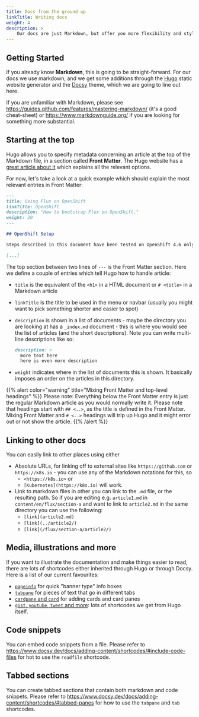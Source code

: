 ```yaml
---
title: Docs from the ground up
linkTitle: Writing docs
weight: 4
description: >
    Our docs are just Markdown, but offer you more flexibility and styling options.
---
```


## Getting Started

If you already know **Markdown**, this is going to be straight-forward. For our docs we use markdown, and we get some additions through the [Hugo](https://gohugo.io) static website generator and the [Docsy](https://docsy.dev) theme, which we are going to line out here.

If you are unfamiliar with Markdown, please see <https://guides.github.com/features/mastering-markdown/> (it's a good cheat-sheet) or <https://www.markdownguide.org/> if you are looking for something more substantial.

## Starting at the top

Hugo allows you to specify metadata concerning an article at the top of the Markdown file, in a section called **Front Matter**. The Hugo website has a [great article about it](https://gohugo.io/content-management/front-matter/) which explains all the relevant options.

For now, let's take a look at a quick example which should explain the most relevant entries in Front Matter:

```markdown
---
title: Using Flux on OpenShift
linkTitle: OpenShift
description: "How to bootstrap Flux on OpenShift."
weight: 20
---

## OpenShift Setup

Steps described in this document have been tested on OpenShift 4.6 only. 

[...]
```

The top section between two lines of `---` is the Front Matter section. Here we define a couple of entries which tell Hugo how to handle article:

- `title` is the equivalent of the `<h1>` in a HTML document or `# <title>` in a Markdown article
- `linkTitle` is the title to be used in the menu or navbar (usually you might want to pick something shorter and easier to spot)
- `description` is shown in a list of documents - maybe the directory you are looking at has a `_index.md` document - this is where you would see the list of articles (and the short descriptions). Note you can write multi-line descriptions like so:

  ```markdown
  description: >
    more text here
    here is even more description
  ```

- `weight` indicates where in the list of documents this is shown. It basically imposes an order on the articles in this directory.

{{% alert color="warning" title="Mixing Front Matter and top-level headings" %}}
Please note: Everything below the Front Matter entry is just the regular Markdown article as you would normally write it. Please note that headings start with `## <..>`, as the title is defined in the Front Matter. Mixing Front Matter and `# <..>` headings will trip up Hugo and it might error out or not show the article.
{{% /alert %}}

## Linking to other docs

You can easily link to other places using either

- Absolute URLs, for linking off to external sites like `https://github.com` or `https://k8s.io` - you can use any of the Markdown notations for this, so
  - `<https://k8s.io>` or
  - `[Kubernetes](https://k8s.io)` will work.
- Link to markdown files in other you can link to the `.md` file, or the resulting path. So if you are editing e.g. `article1.md` in `content/en/flux/section-a` and want to link to `article2.md` in the same directory you can use the following:
  - `[link](article2.md)`
  - `[link](../article2/)`
  - `[link](/flux/section-a/article2/)`

## Media, illustrations and more

If you want to illustrate the documentation and make things easier to read, there are lots of shortcodes either inherited through Hugo or through Docsy. Here is a list of our current favourites:

- [`pageinfo`](https://www.docsy.dev/docs/adding-content/shortcodes/#pageinfo) for quick "banner type" info boxes
- [`tabpane`](https://www.docsy.dev/docs/adding-content/shortcodes/#tabbed-panes) for pieces of text that go in different tabs
- [`cardpane` and `card`](https://www.docsy.dev/docs/adding-content/shortcodes/#card-panes) for adding cards and card panes
- [`gist`, `youtube`, `tweet` and more](https://gohugo.io/content-management/shortcodes/): lots of shortcodes we get from Hugo itself.

## Code snippets

You can embed code snippets from a file. Please refer to
<https://www.docsy.dev/docs/adding-content/shortcodes/#include-code-files> for
hot to use the `readfile` shortcode.

## Tabbed sections

You can create tabbed sections that contain both markdown and code snippets.
Please refer to <https://www.docsy.dev/docs/adding-content/shortcodes/#tabbed-panes>
for how to use the `tabpane` and `tab` shortcodes.
